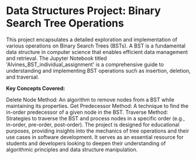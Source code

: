 # Data Structures Project: Binary Search Tree Operations
This project encapsulates a detailed exploration and implementation of various operations on Binary Search Trees (BSTs). A BST is a fundamental data structure in computer science that enables efficient data management and retrieval. The Jupyter Notebook titled 'Alvines_BST_individual_assignment' is a comprehensive guide to understanding and implementing BST operations such as insertion, deletion, and traversal.

**Key Concepts Covered:**

Delete Node Method: An algorithm to remove nodes from a BST while maintaining its properties.
Get Predecessor Method: A technique to find the in-order predecessor of a given node in the BST.
Traverse Method: Strategies to traverse the BST and process nodes in a specific order (e.g., in-order, pre-order, post-order).
The project is designed for educational purposes, providing insights into the mechanics of tree operations and their use cases in software development. It serves as an essential resource for students and developers looking to deepen their understanding of algorithmic principles and data structure manipulation.
